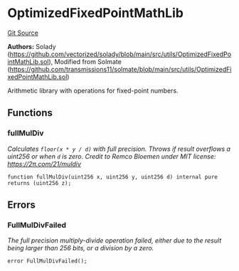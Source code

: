 # OptimizedFixedPointMathLib
[Git Source](https://github.com/VerisLabs/KAM/blob/39577197165fca22f4727dda301114283fca8759/src/libraries/OptimizedFixedPointMathLib.sol)

**Authors:**
Solady (https://github.com/vectorized/solady/blob/main/src/utils/OptimizedFixedPointMathLib.sol), Modified from Solmate
(https://github.com/transmissions11/solmate/blob/main/src/utils/OptimizedFixedPointMathLib.sol)

Arithmetic library with operations for fixed-point numbers.


## Functions
### fullMulDiv

*Calculates `floor(x * y / d)` with full precision.
Throws if result overflows a uint256 or when `d` is zero.
Credit to Remco Bloemen under MIT license: https://2π.com/21/muldiv*


```solidity
function fullMulDiv(uint256 x, uint256 y, uint256 d) internal pure returns (uint256 z);
```

## Errors
### FullMulDivFailed
*The full precision multiply-divide operation failed, either due
to the result being larger than 256 bits, or a division by a zero.*


```solidity
error FullMulDivFailed();
```

